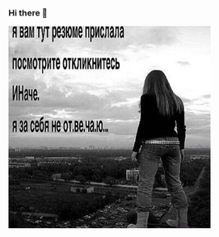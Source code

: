 ### Hi there 👋
<!-- ![img](https://github.com/krestovsky13/RESTful-API-blog/blob/main/p8FnFhyAFXkZCY7cia9zXfsT4AljeuHm2jgMRIEHM5xHeORsrL6tK6tsof1OpUFzMVDdXShIaqCOFZ8Wca87IuwL.jpg) -->

<img src="https://github.com/krestovsky13/RESTful-API-blog/blob/main/p8FnFhyAFXkZCY7cia9zXfsT4AljeuHm2jgMRIEHM5xHeORsrL6tK6tsof1OpUFzMVDdXShIaqCOFZ8Wca87IuwL.jpg" width="400" height="400"/>

<!--
**krestovsky13/krestovsky13** is a ✨ _special_ ✨ repository because its `README.md` (this file) appears on your GitHub profile.

Here are some ideas to get you started:

- 🔭 I’m currently working on ...
- 🌱 I’m currently learning ...
- 👯 I’m looking to collaborate on ...
- 🤔 I’m looking for help with ...
- 💬 Ask me about ...
- 📫 How to reach me: ...
- 😄 Pronouns: ...
- ⚡ Fun fact: ...
-->

